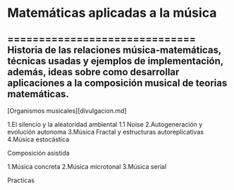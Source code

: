 # Matemáticas aplicadas a la música
==============================
Historia de las relaciones música-matemáticas, técnicas usadas y ejemplos de implementación, además, ideas sobre como desarrollar aplicaciones a la composición musical de teorias matemáticas. 
---

[Organismos musicales][divulgacion.md]

  1.El silencio y la aleatoridad ambiental
    1.1 Noise
  2.Autogeneración y evolución autonoma
  3.Música Fractal y estructuras autoreplicativas
  4.Música estocástica
  
Composición asistida 

  1.Música concreta
  2.Música microtonal 
  3.Música serial

Practicas
